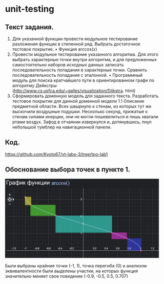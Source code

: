 # unit-testing

## Текст задания.
1. Для указанной функции провести модульное тестирование разложения функции в степенной ряд. Выбрать достаточное тестовое покрытие.
• Функция arccos(x)
2. Провести модульное тестирование указанного алгоритма. Для этого выбрать характерные точки внутри алгоритма, и для предложенных самостоятельно наборов исходных
данных записать последовательность попадания в характерные точки. Сравнить последовательность попадания с эталонной.
• Программный модуль для поиска кратчайшего пути в ориентированном графе по
алгоритму Дейкстры (http://www.cs.usfca.edu/~galles/visualization/Dijkstra.
html)
3. Сформировать доменную модель для заданного текста. Разработать тестовое покрытие
для данной доменной модели
1.1 Описание предметной области.
Всех швырнуло к стенам, из которых тут же выскочили воздушные подушки. Несколько
секунд, прижатые к стенам силами инерции, они не могли пошевелиться и лишь хватали
ртами воздух. Зафод в отчаянии извернулся и, дотянувшись, пнул небольшой тумблер на
навигационной панели.

## Код.
https://github.com/Kyoto67/vt-labs-3/tree/tpo-lab1

## Обоснование выбора точек в пункте 1.

![](image/image1.png)

Были выбраны крайние точки (-1, 1), точка перегиба (0) и анализом эквивалентности были
выделены участки, на которых функция значительно меняет свое поведение (-0.9, -0.5, 0.5,
0.707)

